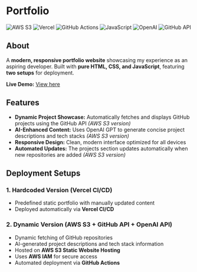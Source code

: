 # Portfolio

![AWS S3](https://img.shields.io/badge/AWS%20S3-orange?logo=amazon-aws&logoColor=white&style=for-the-badge)
![Vercel](https://img.shields.io/badge/Vercel-000000?logo=vercel&logoColor=white&style=for-the-badge)
![GitHub Actions](https://img.shields.io/badge/GitHub%20Actions-2088FF?logo=github-actions&logoColor=white&style=for-the-badge)
![JavaScript](https://img.shields.io/badge/JavaScript-F7DF1E?logo=javascript&logoColor=black&style=for-the-badge)
![OpenAI](https://img.shields.io/badge/OpenAI%20API-412991?logo=openai&logoColor=white&style=for-the-badge)
![GitHub API](https://img.shields.io/badge/GitHub%20API-000000?logo=github&logoColor=white&style=for-the-badge)

## About

A **modern, responsive portfolio website** showcasing my experience as an aspiring developer. Built with **pure HTML, CSS, and JavaScript**, featuring **two setups** for deployment.

**Live Demo:** [View here](https://aprameyak.vercel.app/)

## Features

- **Dynamic Project Showcase:** Automatically fetches and displays GitHub projects using the GitHub API *(AWS S3 version)*  
- **AI-Enhanced Content:** Uses OpenAI GPT to generate concise project descriptions and tech stacks *(AWS S3 version)*  
- **Responsive Design:** Clean, modern interface optimized for all devices  
- **Automated Updates:** The projects section updates automatically when new repositories are added *(AWS S3 version)*

## Deployment Setups

### 1. Hardcoded Version (Vercel CI/CD)

- Predefined static portfolio with manually updated content  
- Deployed automatically via **Vercel CI/CD**

### 2. Dynamic Version (AWS S3 + GitHub API + OpenAI API)

- Dynamic fetching of GitHub repositories  
- AI-generated project descriptions and tech stack information  
- Hosted on **AWS S3 Static Website Hosting**  
- Uses **AWS IAM** for secure access  
- Automated deployment via **GitHub Actions**
